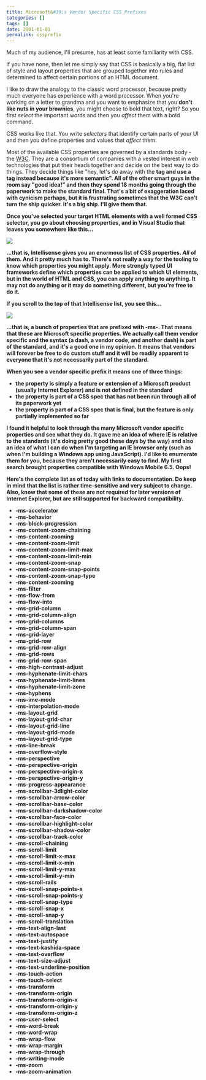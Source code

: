 ```yaml
---
title: Microsoft&#39;s Vendor Specific CSS Prefixes
categories: []
tags: []
date: 2001-01-01
permalink: cssprefix
---
```


Much of my audience, I&#39;ll presume, has at least some familiarity with CSS.

If you have none, then let me simply say that CSS is basically a big, flat list of style and layout properties that are grouped together into rules and determined to affect certain portions of an HTML document.
<!-- xmore -->

I like to draw the analogy to the classic word processor, because pretty much everyone has experience with a word processor. When you&#39;re working on a letter to grandma and you want to emphasize that you **don&#39;t like nuts in your brownies**, you might choose to bold that text, right? So you first _select_ the important words and then you _affect_ them with a bold command.

CSS works like that. You write _selectors_ that identify certain parts of your UI and then you define properties and values that _affect_ them.

Most of the available CSS properties are governed by a standards body - the [W3C](http://www.w3c.org). They are a consortium of companies with a vested interest in web technologies that put their heads together and decide on the best way to do things. They decide things like "hey, let&#39;s do away with the <b> tag and use a <strong> tag instead because it&#39;s more semantic". All of the other smart guys in the room say "good idea!" and then they spend 18 months going through the paperwork to make the standard final. That&#39;s a bit of exaggeration laced with cynicism perhaps, but it is frustrating sometimes that the W3C can&#39;t turn the ship quicker. It&#39;s a big ship. I&#39;ll give them that.

Once you&#39;ve selected your target HTML elements with a well formed CSS selector, you go about choosing properties, and in Visual Studio that leaves you somewhere like this...

![](/files/cssprefix_01.png)

...that is, Intellisense gives you an enormous list of CSS properties. _All_ of them. And it pretty much has to. There&#39;s not really a way for the tooling to know which properties you might apply. More strongly typed UI frameworks define which properties can be applied to which UI elements, but in the world of HTML and CSS, you can apply anything to anything. It may not do anything or it may do something different, but you&#39;re free to do it.

If you scroll to the top of that Intellisense list, you see this...

![](/files/cssprefix_02.png)

...that is, a bunch of properties that are prefixed with -ms-. That means that these are Microsoft specific properties. We actually call them vendor specific and the syntax (a dash, a vendor code, and another dash) is part of the standard, and it&#39;s a good one in my opinion. It means that vendors will forever be free to do custom stuff and it will be readily apparent to everyone that it&#39;s not necessarily part of the standard.

When you see a vendor specific prefix it means one of three things:

*   the property is simply a feature or extension of a Microsoft product (usually Internet Explorer) and is not defined in the standard
*   the property is part of a CSS spec that has not been run through all of its paperwork yet
*   the property is part of a CSS spec that is final, but the feature is only partially implemented so far

I found it helpful to look through the many Microsoft vendor specific properties and see what they do. It gave me an idea of where IE is relative to the standards (it&#39;s doing pretty good these days by the way) and also an idea of what I can do when I&#39;m targeting an IE browser only (such as when I&#39;m building a Windows app using JavaScript). I&#39;d like to enumerate them for you, because they aren&#39;t necessarily easy to find. My first search brought properties compatible with Windows Mobile 6.5\. Oops!

Here&#39;s the complete list as of today with links to documentation. Do keep in mind that the list is rather time-sensitive and very subject to change. Also, know that some of these are not required for later versions of Internet Explorer, but are still supported for backward compatibility.

*   -ms-accelerator
*   -ms-behavior
*   -ms-block-progression
*   -ms-content-zoom-chaining
*   -ms-content-zooming
*   -ms-content-zoom-limit
*   -ms-content-zoom-limit-max
*   -ms-content-zoom-limit-min
*   -ms-content-zoom-snap
*   -ms-content-zoom-snap-points
*   -ms-content-zoom-snap-type
*   -ms-content-zooming
*   -ms-filter
*   -ms-flow-from
*   -ms-flow-into
*   -ms-grid-column
*   -ms-grid-column-align
*   -ms-grid-columns
*   -ms-grid-column-span
*   -ms-grid-layer
*   -ms-grid-row
*   -ms-grid-row-align
*   -ms-grid-rows
*   -ms-grid-row-span
*   -ms-high-contrast-adjust
*   -ms-hyphenate-limit-chars
*   -ms-hyphenate-limit-lines
*   -ms-hyphenate-limit-zone
*   -ms-hyphens
*   -ms-ime-mode
*   -ms-interpolation-mode
*   -ms-layout-grid
*   -ms-layout-grid-char
*   -ms-layout-grid-line
*   -ms-layout-grid-mode
*   -ms-layout-grid-type
*   -ms-line-break
*   -ms-overflow-style
*   -ms-perspective
*   -ms-perspective-origin
*   -ms-perspective-origin-x
*   -ms-perspective-origin-y
*   -ms-progress-appearance
*   -ms-scrollbar-3dlight-color
*   -ms-scrollbar-arrow-color
*   -ms-scrollbar-base-color
*   -ms-scrollbar-darkshadow-color
*   -ms-scrollbar-face-color
*   -ms-scrollbar-highlight-color
*   -ms-scrollbar-shadow-color
*   -ms-scrollbar-track-color
*   -ms-scroll-chaining
*   -ms-scroll-limit
*   -ms-scroll-limit-x-max
*   -ms-scroll-limit-x-min
*   -ms-scroll-limit-y-max
*   -ms-scroll-limit-y-min
*   -ms-scroll-rails
*   -ms-scroll-snap-points-x
*   -ms-scroll-snap-points-y
*   -ms-scroll-snap-type
*   -ms-scroll-snap-x
*   -ms-scroll-snap-y
*   -ms-scroll-translation
*   -ms-text-align-last
*   -ms-text-autospace
*   -ms-text-justify
*   -ms-text-kashida-space
*   -ms-text-overflow
*   -ms-text-size-adjust
*   -ms-text-underline-position
*   -ms-touch-action
*   -ms-touch-select
*   -ms-transform
*   -ms-transform-origin
*   -ms-transform-origin-x
*   -ms-transform-origin-y
*   -ms-transform-origin-z
*   -ms-user-select
*   -ms-word-break
*   -ms-word-wrap
*   -ms-wrap-flow
*   -ms-wrap-margin
*   -ms-wrap-through
*   -ms-writing-mode
*   -ms-zoom
*   -ms-zoom-animation

	 